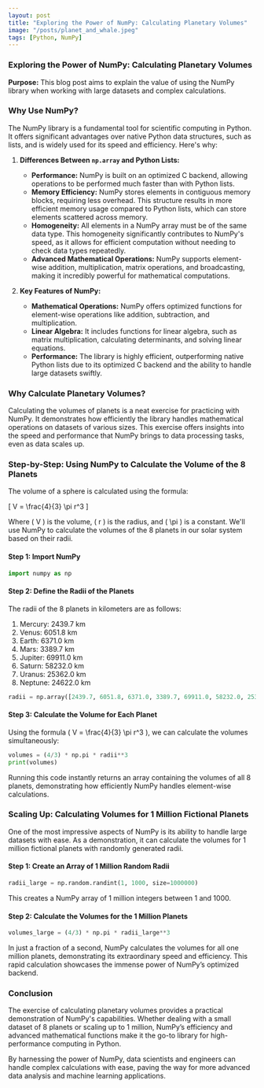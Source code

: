 ```yaml
---
layout: post
title: "Exploring the Power of NumPy: Calculating Planetary Volumes"
image: "/posts/planet_and_whale.jpeg"
tags: [Python, NumPy]
---
```


### **Exploring the Power of NumPy: Calculating Planetary Volumes**

**Purpose:** This blog post aims to explain the value of using the NumPy library when working with large datasets and complex calculations.

### **Why Use NumPy?**

The NumPy library is a fundamental tool for scientific computing in Python. It offers significant advantages over native Python data structures, such as lists, and is widely used for its speed and efficiency. Here's why:

1. **Differences Between `np.array` and Python Lists:**

   - **Performance:** NumPy is built on an optimized C backend, allowing operations to be performed much faster than with Python lists.
   - **Memory Efficiency:** NumPy stores elements in contiguous memory blocks, requiring less overhead. This structure results in more efficient memory usage compared to Python lists, which can store elements scattered across memory.
   - **Homogeneity:** All elements in a NumPy array must be of the same data type. This homogeneity significantly contributes to NumPy's speed, as it allows for efficient computation without needing to check data types repeatedly.
   - **Advanced Mathematical Operations:** NumPy supports element-wise addition, multiplication, matrix operations, and broadcasting, making it incredibly powerful for mathematical computations.

2. **Key Features of NumPy:**

   - **Mathematical Operations:** NumPy offers optimized functions for element-wise operations like addition, subtraction, and multiplication.
   - **Linear Algebra:** It includes functions for linear algebra, such as matrix multiplication, calculating determinants, and solving linear equations.
   - **Performance:** The library is highly efficient, outperforming native Python lists due to its optimized C backend and the ability to handle large datasets swiftly.

### **Why Calculate Planetary Volumes?**

Calculating the volumes of planets is a neat exercise for practicing with NumPy. It demonstrates how efficiently the library handles mathematical operations on datasets of various sizes. This exercise offers insights into the speed and performance that NumPy brings to data processing tasks, even as data scales up.

### **Step-by-Step: Using NumPy to Calculate the Volume of the 8 Planets**

The volume of a sphere is calculated using the formula:

\[
V = \frac{4}{3} \pi r^3
\]

Where \( V \) is the volume, \( r \) is the radius, and \( \pi \) is a constant. We'll use NumPy to calculate the volumes of the 8 planets in our solar system based on their radii.

#### **Step 1: Import NumPy**

```python
import numpy as np
```

#### **Step 2: Define the Radii of the Planets**

The radii of the 8 planets in kilometers are as follows:

1. Mercury: 2439.7 km
2. Venus: 6051.8 km
3. Earth: 6371.0 km
4. Mars: 3389.7 km
5. Jupiter: 69911.0 km
6. Saturn: 58232.0 km
7. Uranus: 25362.0 km
8. Neptune: 24622.0 km

```python
radii = np.array([2439.7, 6051.8, 6371.0, 3389.7, 69911.0, 58232.0, 25362.0, 24622.0])
```

#### **Step 3: Calculate the Volume for Each Planet**

Using the formula \( V = \frac{4}{3} \pi r^3 \), we can calculate the volumes simultaneously:

```python
volumes = (4/3) * np.pi * radii**3
print(volumes)
```

Running this code instantly returns an array containing the volumes of all 8 planets, demonstrating how efficiently NumPy handles element-wise calculations.

### **Scaling Up: Calculating Volumes for 1 Million Fictional Planets**

One of the most impressive aspects of NumPy is its ability to handle large datasets with ease. As a demonstration, it can calculate the volumes for 1 million fictional planets with randomly generated radii.

#### **Step 1: Create an Array of 1 Million Random Radii**

```python
radii_large = np.random.randint(1, 1000, size=1000000)
```

This creates a NumPy array of 1 million integers between 1 and 1000.

#### **Step 2: Calculate the Volumes for the 1 Million Planets**

```python
volumes_large = (4/3) * np.pi * radii_large**3
```

In just a fraction of a second, NumPy calculates the volumes for all one million planets, demonstrating its extraordinary speed and efficiency. This rapid calculation showcases the immense power of NumPy’s optimized backend.

### **Conclusion**

The exercise of calculating planetary volumes provides a practical demonstration of NumPy's capabilities. Whether dealing with a small dataset of 8 planets or scaling up to 1 million, NumPy’s efficiency and advanced mathematical functions make it the go-to library for high-performance computing in Python.

By harnessing the power of NumPy, data scientists and engineers can handle complex calculations with ease, paving the way for more advanced data analysis and machine learning applications.
